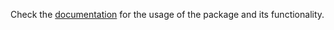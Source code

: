 Check the [documentation](https://uqatkit.github.io/MDEforM/) for the usage of the package and its functionality.
